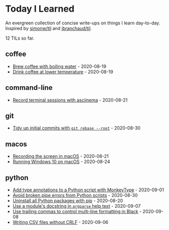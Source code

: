 # Today I Learned

An evergreen collection of concise write-ups on things I learn day-to-day. Inspired by [simonw/til](https://github.com/simonw/til) and [jbranchaud/til](https://github.com/jbranchaud/til).

<!-- count starts -->12<!-- count ends --> TILs so far.

<!-- index starts -->
## coffee

- [Brew coffee with boiling water](coffee/boiling-water.md) - 2020-08-19
- [Drink coffee at lower temperature](coffee/drinking-temperature.md) - 2020-08-19

## command-line

- [Record terminal sessions with asciinema](command-line/record-terminal-asciinema.md) - 2020-08-21

## git

- [Tidy up initial commits with `git rebase --root`](git/rebase-initial-commit.md) - 2020-08-30

## macos

- [Recording the screen in macOS](macos/screen-recordings.md) - 2020-08-21
- [Running Windows 10 on macOS](macos/windows.md) - 2020-08-24

## python

- [Add type annotations to a Python script with MonkeyType](python/monkeytype-script.md) - 2020-09-01
- [Avoid broken pipe errors from Python scripts](python/broken-pipe.md) - 2020-08-30
- [Uninstall all Python packages with pip](python/pip-uninstall-all.md) - 2020-08-20
- [Use a module's docstring in `argparse` help text](python/argparse-docstring.md) - 2020-09-07
- [Use trailing commas to control multi-line formatting in Black](python/black-commas.md) - 2020-09-08
- [Writing CSV files without CRLF](python/csv-crlf.md) - 2020-09-06
<!-- index ends -->
